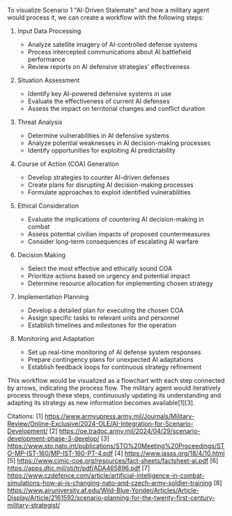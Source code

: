 To visualize Scenario 1 "AI-Driven Stalemate" and how a military agent would process it, we can create a workflow with the following steps:

1. Input Data Processing
   - Analyze satellite imagery of AI-controlled defense systems
   - Process intercepted communications about AI battlefield performance
   - Review reports on AI defensive strategies' effectiveness

2. Situation Assessment
   - Identify key AI-powered defensive systems in use
   - Evaluate the effectiveness of current AI defenses
   - Assess the impact on territorial changes and conflict duration

3. Threat Analysis
   - Determine vulnerabilities in AI defensive systems
   - Analyze potential weaknesses in AI decision-making processes
   - Identify opportunities for exploiting AI predictability

4. Course of Action (COA) Generation
   - Develop strategies to counter AI-driven defenses
   - Create plans for disrupting AI decision-making processes
   - Formulate approaches to exploit identified vulnerabilities

5. Ethical Consideration
   - Evaluate the implications of countering AI decision-making in combat
   - Assess potential civilian impacts of proposed countermeasures
   - Consider long-term consequences of escalating AI warfare

6. Decision Making
   - Select the most effective and ethically sound COA
   - Prioritize actions based on urgency and potential impact
   - Determine resource allocation for implementing chosen strategy

7. Implementation Planning
   - Develop a detailed plan for executing the chosen COA
   - Assign specific tasks to relevant units and personnel
   - Establish timelines and milestones for the operation

8. Monitoring and Adaptation
   - Set up real-time monitoring of AI defense system responses
   - Prepare contingency plans for unexpected AI adaptations
   - Establish feedback loops for continuous strategy refinement

This workflow would be visualized as a flowchart with each step connected by arrows, indicating the process flow. The military agent would iteratively process through these steps, continuously updating its understanding and adapting its strategy as new information becomes available[1][3].

Citations:
[1] https://www.armyupress.army.mil/Journals/Military-Review/Online-Exclusive/2024-OLE/AI-Integration-for-Scenario-Development/
[2] https://oe.tradoc.army.mil/2024/04/29/scenario-development-phase-3-develop/
[3] https://www.sto.nato.int/publications/STO%20Meeting%20Proceedings/STO-MP-IST-160/MP-IST-160-PT-4.pdf
[4] https://www.jasss.org/18/4/10.html
[5] https://www.cimic-coe.org/resources/fact-sheets/factsheet-ai.pdf
[6] https://apps.dtic.mil/sti/tr/pdf/ADA465896.pdf
[7] https://www.czdefence.com/article/artificial-intelligence-in-combat-simulations-how-ai-is-changing-nato-and-czech-army-soldier-training
[8] https://www.airuniversity.af.edu/Wild-Blue-Yonder/Articles/Article-Display/Article/2161592/scenario-planning-for-the-twenty-first-century-military-strategist/